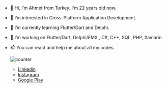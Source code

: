 - 👋 Hi, I’m Ahmet from Turkey. I'm 22 years old now.
- 👀 I’m interested in Cross-Platform Application Development.
- 🌱 I’m currently learning Flutter/Dart and Delphi.
- 💞️ I’m working on Flutter/Dart, Delphi/FMX , C#, C++, SQL, PHP, Xamarin.
- 📫 You can react and help me about all my codes.

  ![counter](https://enuv6ob64tzi6re.m.pipedream.net) 

  - [Linkedin](https://www.linkedin.com/in/ahmetcakr)
  - [Instagram](https://www.instagram.com/ahmeetcakrr)
  - [Google Play](https://play.google.com/store/apps/dev?id=6347102158894887682)
  
  
<!---
ahmetcakr/ahmetcakr is a ✨ special ✨ repository because its `README.md` (this file) appears on your GitHub profile.
You can click the Preview link to take a look at your changes.
--->
